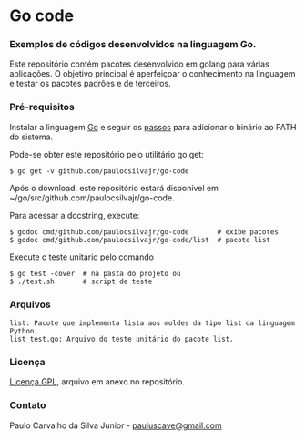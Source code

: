 # Go code
### Exemplos de códigos desenvolvidos na linguagem Go.

Este repositório contém pacotes desenvolvido em golang para várias aplicações. O objetivo principal é aperfeiçoar o conhecimento na linguagem e testar os pacotes padrões e de terceiros.

### Pré-requisitos

Instalar a linguagem [Go](https://golang.org/dl/) e seguir os [passos](https://golang.org/doc/install) para adicionar o binário ao PATH do sistema.

Pode-se obter este repositório pelo utilitário go get:
```
$ go get -v github.com/paulocsilvajr/go-code
```
Após o download, este repositório estará disponível em ~/go/src/github.com/paulocsilvajr/go-code.

Para acessar a docstring, execute:
```
$ godoc cmd/github.com/paulocsilvajr/go-code       # exibe pacotes
$ godoc cmd/github.com/paulocsilvajr/go-code/list  # pacote list
```

Execute o teste unitário pelo comando
```
$ go test -cover  # na pasta do projeto ou
$ ./test.sh       # script de teste
```

### Arquivos

```
list: Pacote que implementa lista aos moldes da tipo list da linguagem Python.
list_test.go: Arquivo do teste unitário do pacote list.
```

### Licença

[Licença GPL](https://github.com/paulocsilvajr/go-code/blob/master/license_gpl.txt), arquivo em anexo no repositório.

### Contato

Paulo Carvalho da Silva Junior - pauluscave@gmail.com

